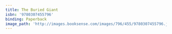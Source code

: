 ```yaml
---
title: The Buried Giant
isbn: '9780307455796'
binding: Paperback
image_path: 'http://images.booksense.com/images/796/455/9780307455796.jpg'
---
```


